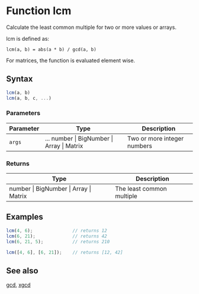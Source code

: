 <!-- Note: This file is automatically generated from source code comments. Changes made in this file will be overridden. -->

# Function lcm

Calculate the least common multiple for two or more values or arrays.

lcm is defined as:

    lcm(a, b) = abs(a * b) / gcd(a, b)

For matrices, the function is evaluated element wise.


## Syntax

```js
lcm(a, b)
lcm(a, b, c, ...)
```

### Parameters

Parameter | Type | Description
--------- | ---- | -----------
`args` | ... number &#124; BigNumber &#124; Array &#124; Matrix | Two or more integer numbers

### Returns

Type | Description
---- | -----------
number &#124; BigNumber &#124; Array &#124; Matrix | The least common multiple


## Examples

```js
lcm(4, 6);               // returns 12
lcm(6, 21);              // returns 42
lcm(6, 21, 5);           // returns 210

lcm([4, 6], [6, 21]);    // returns [12, 42]
```


## See also

[gcd](gcd.md),
[xgcd](xgcd.md)
